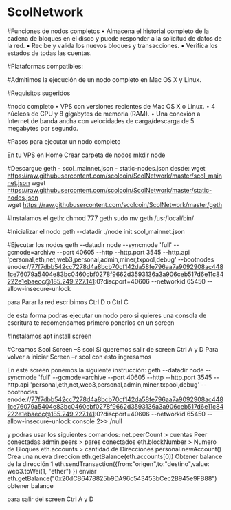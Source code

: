 # ScolNetwork

#Funciones de nodos completos
•	Almacena el historial completo de la cadena de bloques en el disco y puede responder a la solicitud de datos de la red.
•	Recibe y valida los nuevos bloques y transacciones.
•	Verifica los estados de todas las cuentas.

#Plataformas compatibles:

#Admitimos la ejecución de un nodo completo en Mac OS X y Linux.

#Requisitos sugeridos

#nodo completo
•	VPS con versiones recientes de Mac OS X o Linux.
•	4 núcleos de CPU y 8 gigabytes de memoria (RAM).
•	Una conexión a Internet de banda ancha con velocidades de carga/descarga de 5 megabytes por segundo.

#Pasos para ejecutar un nodo completo

En tu VPS en Home Crear carpeta de nodos
mkdir node

#Descargue geth - scol_mainnet.json - static-nodes.json desde:
wget https://raw.githubusercontent.com/scolcoin/ScolNetwork/master/scol_mainnet.json 
wget https://raw.githubusercontent.com/scolcoin/ScolNetwork/master/static-nodes.json  
wget https://raw.githubusercontent.com/scolcoin/ScolNetwork/master/geth 


#Instalamos el geth:
chmod 777 geth
sudo mv geth /usr/local/bin/

#Inicializar el nodo
geth --datadir ./node init scol_mainnet.json




#Ejecutar los nodos
geth --datadir node --syncmode 'full' --gcmode=archive   --port 40605 --http --http.port 3545 --http.api 'personal,eth,net,web3,personal,admin,miner,txpool,debug' --bootnodes enode://77f7dbb542cc7278d4a8bcb70cf142da58fe796aa7a9092908ac4481ce76079a5404e83bc0460cbf0278f9662d3593136a3a906ceb517d6e11c84222e1ebaecc@185.249.227.141:0?discport=40606 --networkid 65450 --allow-insecure-unlock

para Parar la red escribimos Ctrl D o Ctrl C

de esta forma podras ejecutar un nodo pero si quieres una consola de escritura te recomendamos primero ponerlos en un screen

#Instalamos
apt install screen

#Creamos Scol
Screen –S scol
Si queremos salir de screen Ctrl A y D 
Para volver a iniciar Screen –r scol con esto ingresamos

En este screen ponemos la siguiente instrucción:
geth --datadir node --syncmode 'full' --gcmode=archive   --port 40605 --http --http.port 3545 --http.api 'personal,eth,net,web3,personal,admin,miner,txpool,debug' --bootnodes enode://77f7dbb542cc7278d4a8bcb70cf142da58fe796aa7a9092908ac4481ce76079a5404e83bc0460cbf0278f9662d3593136a3a906ceb517d6e11c84222e1ebaecc@185.249.227.141:0?discport=40606 --networkid 65450 --allow-insecure-unlock console 2>> /null

y podras usar los siguientes comandos:
net.peerCount > cuentas Peer conectadas
admin.peers > pares conectados
eth.blockNumber > Numero de Bloques
eth.accounts > cantidad de Direcciones
personal.newAccount() Crea una nueva direccion
eth.getBalance(eth.accounts[0]) Obtener balance de la dirección 1
eth.sendTransaction({from:"origen",to:"destino",value: web3.toWei(1, "ether") }) enviar
eth.getBalance("0x20dCB6478825b9DA96c543453bCec2B945e9FB88") obtener balance

para salir del screen Ctrl A y D

